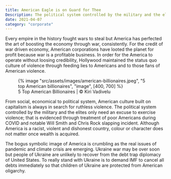 ```yaml
---
title: American Eagle is on Guard for Thee
Description: The political system controlled by the military and the elites only need an excuse to exercise violence
date: 2021-04-07
category: "corporate"
---
```


Every empire in the history fought wars to steal but America has perfected the art of boosting the economy through war, consistently. For the credit of war driven economy, American corporations have looted the planet for profit because war is a profitable business. In order for the America to operate without loosing credibility, Hollywood maintained the status quo culture of violence through feeding lies to Americans and to those fans of American violence.

<!-- excerpt -->

<figure>
{% image "src/assets/images/american-billionaires.jpeg", "5 top American billionaires", "image", [400, 700] %}
<figcaption>5 Top American Billionaires | © Kiri Vadivelu</figcaption>
</figure>

From social, economical to political system, American culture built on capitalism is always in search for ruthless violence. The political system controlled by the military and the elites only need an excuse to exercise violence; that is evidenced through treatment of poor Americans during COVID and notable Will Smith and Chris Rock slapping incident. Although America is a racist, violent and dishonest country, colour or character does not matter once wealth is acquired.

The bogus symbolic image of America is crumbling as the real issues of pandemic and climate crisis are emerging. Ukraine war may be over soon but people of Ukraine are unlikely to recover from the debt trap diplomacy of United States. To really stand with Ukraine is to demand IMF to cancel all debts immediately so that children of Ukraine are protected from American oligarchy.
